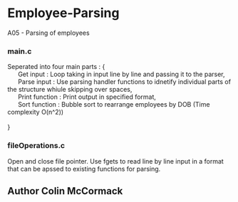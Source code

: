 # Employee-Parsing

A05 - Parsing of employees

### main.c

Seperated into four main parts : {<br />
  &nbsp;&nbsp;&nbsp;&nbsp;&nbsp;&nbsp;Get input : Loop taking in input line by line and passing it to the parser,<br />
  &nbsp;&nbsp;&nbsp;&nbsp;&nbsp;&nbsp;Parse input : Use parsing handler functions to idnetify individual parts of the structure whiule skipping over spaces,<br />
  &nbsp;&nbsp;&nbsp;&nbsp;&nbsp;&nbsp;Print function : Print output in specified format,<br />
  &nbsp;&nbsp;&nbsp;&nbsp;&nbsp;&nbsp;Sort function : Bubble sort to rearrange employees by DOB (Time complexity O(n^2))<br />  
} 

### fileOperations.c

Open and close file pointer.
Use fgets to read line by line input in a format that can be apssed to existing functions for parsing.

## Author Colin McCormack
